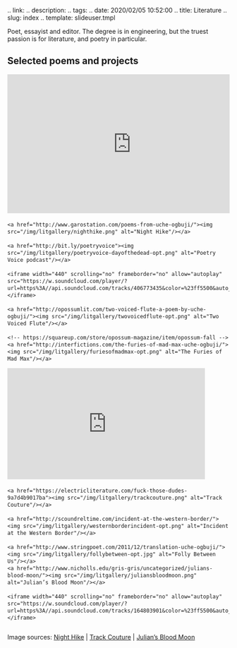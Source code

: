 .. link: 
.. description: 
.. tags: 
.. date: 2020/02/05 10:52:00
.. title: Literature
.. slug: index
.. template: slideuser.tmpl

Poet, essayist and editor. The degree is in engineering, but the truest passion is for literature, and poetry in particular.

## Selected poems and projects

<div class="row"> 
  <div class="column">
    <iframe width="560" height="315" src="https://www.youtube.com/embed/rZIK2FihCeE" frameborder="0" allow="accelerometer; autoplay; encrypted-media; gyroscope; picture-in-picture" allowfullscreen></iframe>

    <a href="http://www.garostation.com/poems-from-uche-ogbuji/"><img src="/img/litgallery/nighthike.png" alt="Night Hike"/></a>

    <a href="http://bit.ly/poetryvoice"><img src="/img/litgallery/poetryvoice-dayofthedead-opt.png" alt="Poetry Voice podcast"/></a>

    <iframe width="440" scrolling="no" frameborder="no" allow="autoplay" src="https://w.soundcloud.com/player/?url=https%3A//api.soundcloud.com/tracks/406773435&color=%23ff5500&auto_play=false&hide_related=false&show_comments=true&show_user=true&show_reposts=false&show_teaser=true&visual=true"></iframe>

    <a href="http://opossumlit.com/two-voiced-flute-a-poem-by-uche-ogbuji/"><img src="/img/litgallery/twovoicedflute-opt.png" alt="Two Voiced Flute"/></a>

    <!-- https://squareup.com/store/opossum-magazine/item/opossum-fall -->
    <a href="http://interfictions.com/the-furies-of-mad-max-uche-ogbuji/"><img src="/img/litgallery/furiesofmadmax-opt.png" alt="The Furies of Mad Max"/></a>
  </div>
  <div class="column">
    <iframe width="448" height="252" src="https://www.youtube.com/embed/BfFWoBGz8Mg" frameborder="0" allow="accelerometer; autoplay; encrypted-media; gyroscope; picture-in-picture" allowfullscreen></iframe>

    <a href="https://electricliterature.com/fuck-those-dudes-9a7d4b9017ba"><img src="/img/litgallery/trackcouture.png" alt="Track Couture"/></a>

    <a href="http://scoundreltime.com/incident-at-the-western-border/"><img src="/img/litgallery/westernborderincident-opt.png" alt="Incident at the Western Border"/></a>

    <a href="http://www.stringpoet.com/2011/12/translation-uche-ogbuji/"><img src="/img/litgallery/follybetween-opt.jpg" alt="Folly Between Us"/></a>
    <a href="http://www.nicholls.edu/gris-gris/uncategorized/julians-blood-moon/"><img src="/img/litgallery/juliansbloodmoon.png" alt="Julian’s Blood Moon"/></a>

    <iframe width="440" scrolling="no" frameborder="no" allow="autoplay" src="https://w.soundcloud.com/player/?url=https%3A//api.soundcloud.com/tracks/164803901&color=%23ff5500&auto_play=false&hide_related=false&show_comments=true&show_user=true&show_reposts=false&show_teaser=true&visual=true"></iframe>
  </div>
</div>


Image sources: [Night Hike](https://www.flickr.com/photos/alex1derr/27876626853/) | [Track Couture](https://www.metmuseum.org/toah/works-of-art/14.130.12/) | [Julian’s Blood Moon](https://www.flickr.com/photos/131661046@N07/43690775762/)


<!--
---
-->
